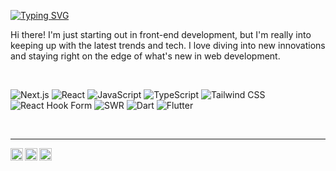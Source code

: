 <div align="left">

[![Typing SVG](https://readme-typing-svg.demolab.com?font=Fira+Code&size=25&duration=3000&pause=1000&color=495f7e&width=435&lines=Welcome+to+Froggy's+Github+%F0%9F%90%B8)](https://git.io/typing-svg)

</div>


Hi there! I'm just starting out in front-end development, but I'm really into keeping up with the latest trends and tech. I love diving into new innovations and staying right on the edge of what's new in web development.


<br/>

<div align="left" color="495f7e">

![Next.js](https://img.shields.io/badge/Next.js-495f7e?style=flat-square&logo=next.js&logoColor=white)
![React](https://img.shields.io/badge/React-495f7e?style=flat-square&logo=react&logoColor=white)
![JavaScript](https://img.shields.io/badge/JavaScript-495f7e?style=flat-square&logo=javascript&logoColor=white)
![TypeScript](https://img.shields.io/badge/TypeScript-495f7e?style=flat-square&logo=typescript&logoColor=white)
![Tailwind CSS](https://img.shields.io/badge/Tailwind_CSS-495f7e?style=flat-square&logo=tailwind-css&logoColor=white)
![React Hook Form](https://img.shields.io/badge/React_Hook_Form-495f7e?style=flat-square&logo=reacthookform&logoColor=white)
![SWR](https://img.shields.io/badge/SWR-495f7e?style=flat-square&logo=swr&logoColor=white)
![Dart](https://img.shields.io/badge/Dart-495f7e?style=flat-square&logo=dart&logoColor=white)
![Flutter](https://img.shields.io/badge/Flutter-495f7e?style=flat-square&logo=flutter&logoColor=white)

</div>

<br/>

---


<a href="https://froggy1014.github.io">
   <img align="left" alt="Jeongmin's Instagram" width="20px" src="https://svgshare.com/i/10Q9.svg" />
</a>
<a href="https://www.instagram.com/min6_6b/">
  <img align="left" alt="Jeongmin's Instagram" width="20px" src="https://simpleicons.now.sh/instagram/495f7e" />
</a>
<a href="https://linkedin.com/in/정민-이-617a4a145">
  <img align="left" alt="Jeongmin's LinkedIn" width="20px" src="https://simpleicons.now.sh/linkedin/495f7e" />
</a>
